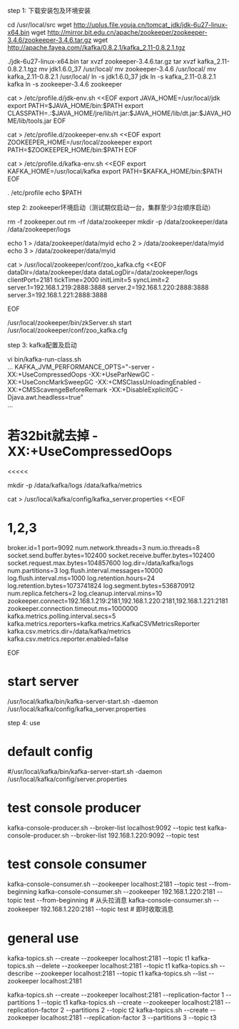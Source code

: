 
step 1: 下载安装包及环境安装

cd /usr/local/src
wget http://uplus.file.youja.cn/tomcat_jdk/jdk-6u27-linux-x64.bin
wget http://mirror.bit.edu.cn/apache/zookeeper/zookeeper-3.4.6/zookeeper-3.4.6.tar.gz
wget http://apache.fayea.com//kafka/0.8.2.1/kafka_2.11-0.8.2.1.tgz

./jdk-6u27-linux-x64.bin
tar xvzf zookeeper-3.4.6.tar.gz
tar xvzf kafka_2.11-0.8.2.1.tgz
mv jdk1.6.0_37 /usr/local/
mv zookeeper-3.4.6 /usr/local/
mv kafka_2.11-0.8.2.1 /usr/local/
ln -s jdk1.6.0_37 jdk
ln -s kafka_2.11-0.8.2.1 kafka
ln -s zookeeper-3.4.6 zookeeper

cat > /etc/profile.d/jdk-env.sh <<EOF
export JAVA_HOME=/usr/local/jdk
export PATH=\$JAVA_HOME/bin:\$PATH
export CLASSPATH=.:\$JAVA_HOME/jre/lib/rt.jar:\$JAVA_HOME/lib/dt.jar:\$JAVA_HOME/lib/tools.jar
EOF

cat > /etc/profile.d/zookeeper-env.sh <<EOF
export ZOOKEEPER_HOME=/usr/local/zookeeper
export PATH=\$ZOOKEEPER_HOME/bin:\$PATH
EOF

cat > /etc/profile.d/kafka-env.sh <<EOF
export KAFKA_HOME=/usr/local/kafka
export PATH=\$KAFKA_HOME/bin:\$PATH
EOF

. /etc/profile
echo $PATH

step 2: zookeeper环境启动（测试期仅启动一台，集群至少3台顺序启动）

rm -f zookeeper.out
rm -rf /data/zookeeper
mkdir -p /data/zookeeper/data /data/zookeeper/logs

echo 1 > /data/zookeeper/data/myid
echo 2 > /data/zookeeper/data/myid
echo 3 > /data/zookeeper/data/myid

cat > /usr/local/zookeeper/conf/zoo_kafka.cfg <<EOF
dataDir=/data/zookeeper/data
dataLogDir=/data/zookeeper/logs
clientPort=2181
tickTime=2000
initLimit=5
syncLimit=2
server.1=192.168.1.219:2888:3888
server.2=192.168.1.220:2888:3888
server.3=192.168.1.221:2888:3888

EOF

/usr/local/zookeeper/bin/zkServer.sh start /usr/local/zookeeper/conf/zoo_kafka.cfg

step 3: kafka配置及启动

>>>>>
vi bin/kafka-run-class.sh  
...
KAFKA_JVM_PERFORMANCE_OPTS="-server -XX:+UseCompressedOops -XX:+UseParNewGC -XX:+UseConcMarkSweepGC -XX:+CMSClassUnloadingEnabled -XX:+CMSScavengeBeforeRemark -XX:+DisableExplicitGC -Djava.awt.headless=true"  
...
# 若32bit就去掉 -XX:+UseCompressedOops
<<<<<

mkdir -p /data/kafka/logs /data/kafka/metrics

cat > /usr/local/kafka/config/kafka_server.properties <<EOF
# 1,2,3
broker.id=1
port=9092
num.network.threads=3
num.io.threads=8
socket.send.buffer.bytes=102400
socket.receive.buffer.bytes=102400
socket.request.max.bytes=104857600
log.dir=/data/kafka/logs
num.partitions=3
log.flush.interval.messages=10000
log.flush.interval.ms=1000
log.retention.hours=24
log.retention.bytes=1073741824
log.segment.bytes=536870912
num.replica.fetchers=2
log.cleanup.interval.mins=10
zookeeper.connect=192.168.1.219:2181,192.168.1.220:2181,192.168.1.221:2181
zookeeper.connection.timeout.ms=1000000
kafka.metrics.polling.interval.secs=5
kafka.metrics.reporters=kafka.metrics.KafkaCSVMetricsReporter
kafka.csv.metrics.dir=/data/kafka/metrics
kafka.csv.metrics.reporter.enabled=false

EOF

# start server
/usr/local/kafka/bin/kafka-server-start.sh -daemon /usr/local/kafka/config/kafka_server.properties

step 4: use

# default config
#/usr/local/kafka/bin/kafka-server-start.sh -daemon /usr/local/kafka/config/server.properties 

# test console producer
kafka-console-producer.sh --broker-list localhost:9092 --topic test
kafka-console-producer.sh --broker-list 192.168.1.220:9092 --topic test

# test console consumer
kafka-console-consumer.sh --zookeeper localhost:2181 --topic test --from-beginning
kafka-console-consumer.sh --zookeeper 192.168.1.220:2181 --topic test --from-beginning # 从头拉消息
kafka-console-consumer.sh --zookeeper 192.168.1.220:2181 --topic test # 即时收取消息

# general use
kafka-topics.sh --create   --zookeeper localhost:2181 --topic t1
kafka-topics.sh --delete   --zookeeper localhost:2181 --topic t1
kafka-topics.sh --describe --zookeeper localhost:2181 --topic t1
kafka-topics.sh --list --zookeeper localhost:2181

kafka-topics.sh --create --zookeeper localhost:2181 --replication-factor 1 --partitions 1 --topic t1
kafka-topics.sh --create --zookeeper localhost:2181 --replication-factor 2 --partitions 2 --topic t2
kafka-topics.sh --create --zookeeper localhost:2181 --replication-factor 3 --partitions 3 --topic t3



